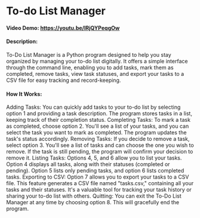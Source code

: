 # To-do List Manager
#### Video Demo:  <https://youtu.be/lRjQYPeqgOw>
#### Description:
To-Do List Manager is a Python program designed to help you stay organized by managing your to-do list digitally. It offers a simple interface through the command line, enabling you to add tasks, mark them as completed, remove tasks, view task statuses, and export your tasks to a CSV file for easy tracking and record-keeping.

#### How It Works:

Adding Tasks: You can quickly add tasks to your to-do list by selecting option 1 and providing a task description. The program stores tasks in a list, keeping track of their completion status.
Completing Tasks: To mark a task as completed, choose option 2. You'll see a list of your tasks, and you can select the task you want to mark as completed. The program updates the task's status accordingly.
Removing Tasks: If you decide to remove a task, select option 3. You'll see a list of tasks and can choose the one you wish to remove. If the task is still pending, the program will confirm your decision to remove it.
Listing Tasks: Options 4, 5, and 6 allow you to list your tasks. Option 4 displays all tasks, along with their statuses (completed or pending). Option 5 lists only pending tasks, and option 6 lists completed tasks.
Exporting to CSV: Option 7 allows you to export your tasks to a CSV file. This feature generates a CSV file named "tasks.csv," containing all your tasks and their statuses. It's a valuable tool for tracking your task history or sharing your to-do list with others.
Quitting: You can exit the To-Do List Manager at any time by choosing option 8. This will gracefully end the program.






